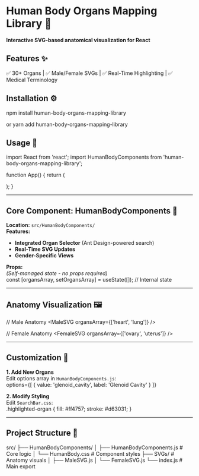 # Human Body Organs Mapping Library 🧬  
**Interactive SVG-based anatomical visualization for React**

## Features ✨  
✅ 30+ Organs | ✅ Male/Female SVGs | ✅ Real-Time Highlighting | ✅ Medical Terminology  

## Installation ⚙️  
npm install human-body-organs-mapping-library

or
yarn add human-body-organs-mapping-library

## Usage 🚀  
import React from 'react';
import HumanBodyComponents from 'human-body-organs-mapping-library';

function App() {
    return (
        <div className="app-container">
            <HumanBodyComponents />
        </div>
    );
}

---

## Core Component: HumanBodyComponents 🔧  
**Location:** `src/HumanBodyComponents/`  
**Features:**  
- **Integrated Organ Selector** (Ant Design-powered search)  
- **Real-Time SVG Updates**  
- **Gender-Specific Views**  

**Props:**  
*(Self-managed state - no props required)*  
const [organsArray, setOrgansArray] = useState([]); // Internal state

---

## Anatomy Visualization 🖼️  
// Male Anatomy
<MaleSVG organsArray={['heart', 'lung']} />

// Female Anatomy
<FemaleSVG organsArray={['ovary', 'uterus']} />

---

## Customization 🎨  
**1. Add New Organs**  
Edit options array in `HumanBodyComponents.js`:  
options={[
    { value: 'glenoid_cavity', label: 'Glenoid Cavity' }
]}

**2. Modify Styling**  
Edit `SearchBar.css`:  
.highlighted-organ {
    fill: #ff4757;
    stroke: #d63031;
}

---

## Project Structure 📂  
src/
├── HumanBodyComponents/
│ ├── HumanBodyComponents.js # Core logic
│ └── HumanBody.css # Component styles
├── SVGs/ # Anatomy visuals
│ ├── MaleSVG.js
│ └── FemaleSVG.js
└── index.js # Main export
